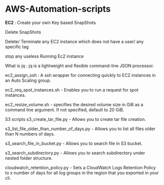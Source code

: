 # AWS-Automation-scripts

**EC2** :
Create your own Key based SnapShots

Delete SnapShots

Delete/ Terminate any EC2 instance which does not have a user/ any specific tag

stop any useless Running Ec2 instance

What is jq : jq is a lightweight and flexible command-line JSON processor.

ec2_assign_ssh : A ssh wrapper for connecting quickly to EC2 instances in an Auto Scaling group.

ec2_req_spot_instances.sh - Enables you to run a request for spot instances.

ec2_resize_volume.sh - specifies the desired volume size in GiB as a command line argument. If not specified, default to 20 GiB.

S3 scripts
s3_create_tar_file.py - Allows you to create tar file creation.

s3_list_file_older_than_number_of_days.py - Allows you to list all files older than N numbers of days.

s3_search_file_in_bucket.py - Allows you to search file in S3 bucket.

s3_search_subdirectory.py - Allows you to search subdirectory under nested folder structure.

cloudwatch_retention_policy.py - Sets a CloudWatch Logs Retention Policy to x number of days for all log groups in the region that you exported in your cli.

